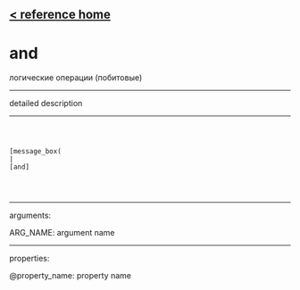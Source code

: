 [< reference home](ceammc_lib.html)
---

# and


логические операции (побитовые)

---

detailed description
<br>


---


```



[message_box(                                 
|
[and]


            
```

---
arguments:

ARG_NAME: argument name<br>

---
properties:

@property_name: property name<br>

